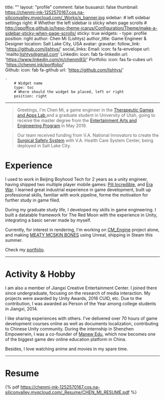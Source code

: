 title: ""
layout: "profile"
comment: false
busuanzi: false
thumbnail: https://chenmi-ink-1252570167.cos.na-siliconvalley.myqcloud.com/_Works/s_banner.jpg
sidebar:
    # left sidebar settings
    right:
        # Whether the left sidebar is sticky when page scrolls
        # http://ppoffice.github.io/hexo-theme-icarus/Configuration/Theme/make-a-sidebar-sticky-when-page-scrolls/
        sticky: true
widgets:
    -
        type: profile
        position: right
        author: Chen Mi (Lishtys) 
        author_title: Game Engineer & Designer
        location: Salt Lake City, USA
        avatar: 
        gravatar: 
        follow_link: 'https://github.com/lishtys/'
        social_links:
            Email:
                icon: fa fa-envelope
                url: 'mailto:lishtys@gmail.com'
            Linkedin:
                icon: fab fa-linkedin
                url: 'https://www.linkedin.com/in/chenmi93/'
            Portfolio:
                icon: fas fa-cubes
                url: 'https://chenmi.ink/portfolio/'                
            Github:
                icon: fab fa-github
                url: 'https://github.com/lishtys/'
   
    -
        # Widget name
        type: toc
        # Where should the widget be placed, left or right
        position: right

---

> Greetings, I'm Chen Mi, a game engineer in the [Therapeutic Games and Apps Lab ](https://library.med.utah.edu/synapse/gapp/)and a graduate student in University of Utah, going to receive the master degree from the [Entertainment Arts and Engineering Program](https://games.utah.edu/) in May 2019. 

> Our team received funding from V.A. National Innovators to create the [Surgical Safety System](https://chenmi.ink/portfolio/Surgery_Checklist.html) with V.A. Health Care System Center, being deployed in Salt Lake City.

# Experience

I used to work in Beijing Boyhood Tech for 2 years as a unity engineer, having shipped two multiple player mobile games: [Pili Incredible](https://chenmi.ink/portfolio/Pili_Incredible.html), and [Era War](https://chenmi.ink/portfolio/Era_War.html). I learned great industrial experience in game development, built up professional skills, familiar with work pipeline, forme the motivation for further study in game filed.



During my graduate study life, I developed my skills in game engineering. I built a datatable framework for The Red Moon with the experience in Unity, integrating a basic server made by myself.

Currently, for interest in rendering, I'm working on [CM_Engine](http://chenmi.ink/portfolio/#Engine) project alone, and making [MEATY MCSKIN BONES](https://www.meatymcskinbones.com/blog) using Unreal, shipping in Steam this summer.


Check my [portfolio](http://chenmi.ink/portfolio/).


---

# Activity & Hobby

I am also a member of Jiangxi Creative Entertainment Center. I joined there since undergraduate, focusing on the research of media interaction. My projects were awarded by Unity Awards, 2016 CUID, etc. Due to the contribution, I was awarded as Person of the Year among college students in Jiangxi, 2014.


I like sharing experiences with others. I've delivered over  70 hours of game development courses online as well as documents localization, contributing to Chinese Unity community. During the internship in Shenzhen Empowerwin, I was a co-founder of [Manew Edu](http://edu.manew.com/), which now becomes one of the biggest game dev online education platform in China.


Besides, I love watching anime and movies in my spare time.

---
# Resume

{% pdf https://chenmi-ink-1252570167.cos.na-siliconvalley.myqcloud.com/_Resume/CHEN_MI_RESUME.pdf %}